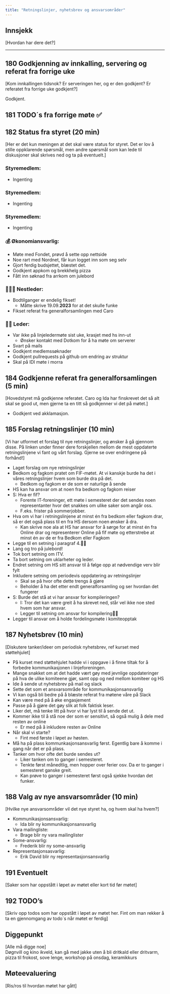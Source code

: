 ```yaml
---
title: "Retningslinjer, nyhetsbrev og ansvarsområder"
---
```


## Innsjekk  

[Hvordan har dere det?]  

---

## 180 Godkjenning av innkalling, servering og referat fra forrige uke  

[Kom innkallingen tidsnok? Er serveringen her, og er den godkjent? Er referatet fra forrige uke godkjent?]

Godkjent.  

## 181 TODO´s fra forrige møte **✅**  



## 182 Status fra styret (20 min)  

[Her er det kun meningen at det skal være status for styret. Det er lov å stille oppklarende spørsmål, men andre spørsmål som kan lede til diskusjoner skal skrives ned og ta på eventuelt.]  


### **Styremedlem**:  
- Ingenting  

### **Styremedlem**:  
- Ingenting  

### **Styremedlem**:  
- Ingenting  

### **💰** Økonomiansvarlig:  
- Møte med Fondet, prøvd å sette opp nettside  
- Noe rart med Nordnet, får kun logget inn som seg selv  
- Gjort ferdig budsjettet, blæstet det.  
- Godkjent appkom og brekkhelg pizza  
- Fått inn søknad fra arrkom om julebord  

### 👩🏻‍🦰 Nestleder:  

- Bodtilganger er endelig fikset!  
    - Måtte skrive 19.09.**2023** for at det skulle funke  
- Fikset referat fra generalforsamlingen med Caro  

### 👩🏾 Leder:  

- Var ikke på linjeledermøte sist uke, krasjet med hs inn-ut  
    - Ønsker kontakt med Dotkom for å ha møte om serverer  
- Svart på mails  
- Godkjent medlemssøknader  
- Godkjent pullrequests på github om endring av struktur  
- Skal på IDI møte i morra  

## 184 Godkjenne referat fra generalforsamlingen (5 min)  
[Hovedstyret må godkjenne referatet. Caro og Ida har finskrevet det så alt skal se good ut, men gjerne ta en titt så godkjenner vi det på møtet.]  
- Godkjent ved akklamasjon.  

## 185 Forslag retningslinjer (10 min)  

[Vi har utformet et forslag til nye retningslinjer, og ønsker å gå gjennom disse. På linken under finner dere forskjellen mellom de mest oppdaterte retningslinjene vi fant og vårt forslag. Gjerne se over endringene på forhånd!]  

- Laget forslag om nye retningslinjer  
- Bedkom og fagkom pratet om FIF-møtet. At vi kanskje burde ha det i våres retningslinjer hvem som burde dra på det.   
    - Bedkom og fagkom er de som er naturlige å sende  
- HS kan ha ansvar om at noen fra bedkom og fagkom reiser  
- S: Hva er fif?  
    - Forente IT-foreninger, ett møte i semesteret der det sendes noen representanter hvor det snakkes om ulike saker som angår oss.  
    - F.eks. frister på sommerjobber.  
- Hva om vi har i retningslinjene at minst én fra bedkom eller fagkom drar, så er det også plass til en fra HS dersom noen ønsker å dra.  
    - Kan skrive noe ala at HS har ansvar for å sørge for at minst én fra Online drar og representerer Online på fif møte og etterstrebe at minst én av de er fra Bedkom eller Fagkom  
- Legge til en setning i paragraf 4.🧑‍⚖️   
- Lang og tro på julebord!  
- Tok bort setning om ITV.  
- Ta bort setning om uklarheter og leder.  
- Endret setning om HS sitt ansvar til å følge opp at nødvendige verv blir fylt  
- Inkludere setning om periodevis oppdatering av retningslinjer  
    - Skal se på hvor ofte dette trengs å gjøre   
    - Beholder å ha det etter endt generalforsamling og ser hvordan det fungerer  
- S: Burde det stå at vi har ansvar for kompileringen?  
    - I: Tror det kan være greit å ha skrevet ned, står vel ikke noe sted hvem som har ansvar.  
    - Legger til setning om ansvar for kompilering🧑‍⚖️  
- Legger til ansvar om å holde fordelingsmøte i komiteopptak  

## 187 Nyhetsbrev (10 min)  

[Diskutere tanker/ideer om periodisk nyhetsbrev, ref kurset med støttehjulet]  


- På kurset med støttehjulet hadde vi i oppgave i å finne tiltak for å forbedre kommunikasjonen i linjeforeningen.  
- Mange snakket om at det hadde vært gøy med jevnlige oppdateringer på hva de ulike komiteene gjør, samt opp og ned mellom komiteer og HS  
- Ide å sende ut nyhetsbrev på mail og slack  
- Sette det som et ansvarsområde for kommunikasjonsansvarlig  
- Vi kan også bli bedre på å blæste referat fra møtene våre på Slack  
- Kan være med på å øke engasjement  
- Passe på å gjøre det gøy slik at folk faktisk leser.  
- Liker det, må tenke litt på hvor vi har lyst til å sende det ut.   
- Kommer ikke til å stå noe der som er sensitivt, så også mulig å dele med resten av online  
    - Er med på å inkludere resten av Online  
- Når skal vi starte?  
    - Fint med første i løpet av høsten.  
- Må ha på plass kommunkasjonsansvarlig først. Egentlig bare å komme i gang når det er på plass.  
- Tanker om hvor ofte det burde sendes ut?  
    - Liker tanken om to ganger i semesteret.  
    - Tenkte først månedtlig, men hopper over ferier osv. Da er to ganger i semesteret ganske greit.  
    - Kan prøve to ganger i semesteret først også sjekke hvordan det funker.  

## 188 Valg av nye ansvarsområder (10 min)  

[Hvilke nye ansvarsområder vil det nye styret ha, og hvem skal ha hvem?]  
- Kommunikasjonsansvarlig:  
    - Ida blir ny kommunikasjonsansvarlig  
- Vara mailingliste:  
    - Brage blir ny vara mailinglister  
- Some-ansvarlig:  
    - Frederik blir ny some-ansvarlig  
- Representasjonsasvarlig:  
    - Erik David blir ny representasjonsansvarlig  


## 191 Eventuelt

[Saker som har oppstått i løpet av møtet eller kort tid før møtet]  



## 192 TODO’s  

[Skriv opp todos som har oppstått i løpet av møtet her. Fint om man rekker å ta en gjennomgang av todo´s når møtet er ferdig]

## Diggepunkt  

[Alle må digge noe]  
Døgnvill og kino ikveld, kan gå med jakke uten å bli dritkald eller dritvarm, pizza til frokost, sove lenge, workshop på onsdag, keramikkurs  

## Møteevaluering  

[Ris/ros til hvordan møtet har gått]